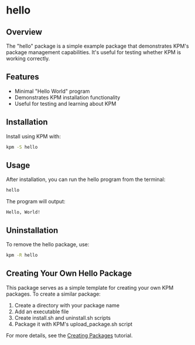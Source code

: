 # hello

## Overview
The "hello" package is a simple example package that demonstrates KPM's package management capabilities. It's useful for testing whether KPM is working correctly.

## Features
- Minimal "Hello World" program
- Demonstrates KPM installation functionality
- Useful for testing and learning about KPM

## Installation
Install using KPM with:
```bash
kpm -S hello
```

## Usage
After installation, you can run the hello program from the terminal:
```bash
hello
```

The program will output:
```
Hello, World!
```

## Uninstallation
To remove the hello package, use:
```bash
kpm -R hello
```

## Creating Your Own Hello Package
This package serves as a simple template for creating your own KPM packages. To create a similar package:

1. Create a directory with your package name
2. Add an executable file
3. Create install.sh and uninstall.sh scripts
4. Package it with KPM's upload_package.sh script

For more details, see the [Creating Packages](/tutorials/creating-packages) tutorial.
